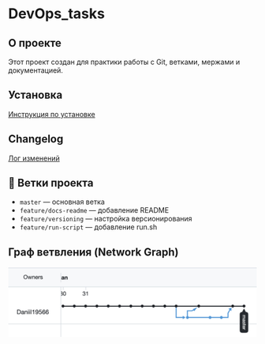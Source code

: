 # DevOps_tasks

## О проекте
Этот проект создан для практики работы с Git, ветками, мержами и документацией.

## Установка
[Инструкция по установке](install.md)

## Changelog
[Лог изменений](changelog.md)

## 📌 Ветки проекта

- `master` — основная ветка
- `feature/docs-readme` — добавление README
- `feature/versioning` — настройка версионирования
- `feature/run-script` — добавление run.sh

##  Граф ветвления (Network Graph)

![Network Graph](images/network_graph.png)
